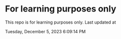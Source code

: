 # For learning purposes only
This repo is for learning purposes only.
Last updated at

Tuesday, December 5, 2023 6:09:14 PM

